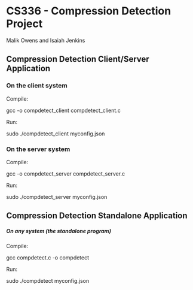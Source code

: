 # CS336 - Compression Detection Project

Malik Owens and Isaiah Jenkins

## Compression Detection Client/Server Application

### On the client system

Compile:

gcc -o compdetect_client compdetect_client.c

Run:

sudo ./compdetect_client myconfig.json

### On the server system


Compile:

gcc -o compdetect_server compdetect_server.c

Run:

sudo ./compdetect_server myconfig.json


## Compression Detection Standalone Application

##### On any system (the standalone program)

Compile:

gcc compdetect.c -o compdetect

Run:

sudo ./compdetect myconfig.json
